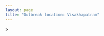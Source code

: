 ```yaml
---
layout: page
title: "Outbreak location: Visakhapatnam"
---
```

<div id="mapid">
<script src="https://buda-magenta.github.io/hazard_map/load_map.js"></script>
><script>
var marker_outbreak = L.marker([17.723128, 83.301284],{"autoPan": true}).addTo(map); marker_outbreak.bindTooltip("Visakhapatnam").openTooltip();

var circle_1 = L.circle([18.112082, 83.405220], {"pane": "markerPane", "color": "red", "fill": true, "fillOpacity": 0.2, "fillRule": "evenodd", "lineCap": "round", "lineJoin": "round", "opacity": 1.0, "radius": 218050, "stroke": true, "weight": 2}).addTo(map);
circle_1.bindTooltip("Vizianagaram<br>rank: 1<br>hazard index: 0.054513")

var circle_2 = L.circle([17.388786, 78.461065], {"pane": "markerPane", "color": "red", "fill": true, "fillOpacity": 0.2, "fillRule": "evenodd", "lineCap": "round", "lineJoin": "round", "opacity": 1.0, "radius": 174261, "stroke": true, "weight": 2}).addTo(map);
circle_2.bindTooltip("Hyderabad<br>rank: 2<br>hazard index: 0.043565")

var circle_3 = L.circle([16.508759, 80.618510], {"pane": "markerPane", "color": "red", "fill": true, "fillOpacity": 0.2, "fillRule": "evenodd", "lineCap": "round", "lineJoin": "round", "opacity": 1.0, "radius": 121553, "stroke": true, "weight": 2}).addTo(map);
circle_3.bindTooltip("Vijayawada<br>rank: 3<br>hazard index: 0.030388")

var circle_4 = L.circle([20.266777, 85.843559], {"pane": "markerPane", "color": "red", "fill": true, "fillOpacity": 0.2, "fillRule": "evenodd", "lineCap": "round", "lineJoin": "round", "opacity": 1.0, "radius": 88725, "stroke": true, "weight": 2}).addTo(map);
circle_4.bindTooltip("Bhubaneswar<br>rank: 4<br>hazard index: 0.022181")

var circle_5 = L.circle([17.005045, 81.780473], {"pane": "markerPane", "color": "red", "fill": true, "fillOpacity": 0.2, "fillRule": "evenodd", "lineCap": "round", "lineJoin": "round", "opacity": 1.0, "radius": 82444, "stroke": true, "weight": 2}).addTo(map);
circle_5.bindTooltip("Rajahmundry<br>rank: 5<br>hazard index: 0.020611")

var circle_6 = L.circle([21.237947, 81.633683], {"pane": "markerPane", "color": "red", "fill": true, "fillOpacity": 0.2, "fillRule": "evenodd", "lineCap": "round", "lineJoin": "round", "opacity": 1.0, "radius": 74655, "stroke": true, "weight": 2}).addTo(map);
circle_6.bindTooltip("Raipur<br>rank: 6<br>hazard index: 0.018664")

var circle_7 = L.circle([18.320022, 83.916077], {"pane": "markerPane", "color": "red", "fill": true, "fillOpacity": 0.2, "fillRule": "evenodd", "lineCap": "round", "lineJoin": "round", "opacity": 1.0, "radius": 65143, "stroke": true, "weight": 2}).addTo(map);
circle_7.bindTooltip("Srikakulam<br>rank: 7<br>hazard index: 0.016286")

var circle_8 = L.circle([19.087076, 82.023572], {"pane": "markerPane", "color": "red", "fill": true, "fillOpacity": 0.2, "fillRule": "evenodd", "lineCap": "round", "lineJoin": "round", "opacity": 1.0, "radius": 60604, "stroke": true, "weight": 2}).addTo(map);
circle_8.bindTooltip("Jagdalpur<br>rank: 8<br>hazard index: 0.015151")

var circle_9 = L.circle([22.541418, 88.357691], {"pane": "markerPane", "color": "red", "fill": true, "fillOpacity": 0.2, "fillRule": "evenodd", "lineCap": "round", "lineJoin": "round", "opacity": 1.0, "radius": 55640, "stroke": true, "weight": 2}).addTo(map);
circle_9.bindTooltip("Kolkata<br>rank: 9<br>hazard index: 0.013910")

var circle_10 = L.circle([16.943738, 82.235061], {"pane": "markerPane", "color": "red", "fill": true, "fillOpacity": 0.2, "fillRule": "evenodd", "lineCap": "round", "lineJoin": "round", "opacity": 1.0, "radius": 52722, "stroke": true, "weight": 2}).addTo(map);
circle_10.bindTooltip("Kakinada<br>rank: 10<br>hazard index: 0.013181")

var circle_11 = L.circle([28.651718, 77.221939], {"pane": "markerPane", "color": "red", "fill": true, "fillOpacity": 0.2, "fillRule": "evenodd", "lineCap": "round", "lineJoin": "round", "opacity": 1.0, "radius": 50356, "stroke": true, "weight": 2}).addTo(map);
circle_11.bindTooltip("Delhi<br>rank: 11<br>hazard index: 0.012589")

var circle_12 = L.circle([12.979120, 77.591300], {"pane": "markerPane", "color": "red", "fill": true, "fillOpacity": 0.2, "fillRule": "evenodd", "lineCap": "round", "lineJoin": "round", "opacity": 1.0, "radius": 48343, "stroke": true, "weight": 2}).addTo(map);
circle_12.bindTooltip("Bangalore<br>rank: 12<br>hazard index: 0.012086")

var circle_13 = L.circle([13.083694, 80.270186], {"pane": "markerPane", "color": "red", "fill": true, "fillOpacity": 0.2, "fillRule": "evenodd", "lineCap": "round", "lineJoin": "round", "opacity": 1.0, "radius": 37454, "stroke": true, "weight": 2}).addTo(map);
circle_13.bindTooltip("Chennai<br>rank: 13<br>hazard index: 0.009364")

var circle_14 = L.circle([19.075990, 72.877393], {"pane": "markerPane", "color": "red", "fill": true, "fillOpacity": 0.2, "fillRule": "evenodd", "lineCap": "round", "lineJoin": "round", "opacity": 1.0, "radius": 29466, "stroke": true, "weight": 2}).addTo(map);
circle_14.bindTooltip("Mumbai<br>rank: 14<br>hazard index: 0.007367")

var circle_15 = L.circle([16.291519, 80.454159], {"pane": "markerPane", "color": "red", "fill": true, "fillOpacity": 0.2, "fillRule": "evenodd", "lineCap": "round", "lineJoin": "round", "opacity": 1.0, "radius": 24193, "stroke": true, "weight": 2}).addTo(map);
circle_15.bindTooltip("Guntur<br>rank: 15<br>hazard index: 0.006048")

var circle_16 = L.circle([16.676135, 81.170868], {"pane": "markerPane", "color": "red", "fill": true, "fillOpacity": 0.2, "fillRule": "evenodd", "lineCap": "round", "lineJoin": "round", "opacity": 1.0, "radius": 22237, "stroke": true, "weight": 2}).addTo(map);
circle_16.bindTooltip("Eluru<br>rank: 16<br>hazard index: 0.005559")

var circle_17 = L.circle([21.200996, 81.335426], {"pane": "markerPane", "color": "red", "fill": true, "fillOpacity": 0.2, "fillRule": "evenodd", "lineCap": "round", "lineJoin": "round", "opacity": 1.0, "radius": 17781, "stroke": true, "weight": 2}).addTo(map);
circle_17.bindTooltip("Bhilai Nagar<br>rank: 17<br>hazard index: 0.004445")

var circle_18 = L.circle([25.531031, 78.652689], {"pane": "markerPane", "color": "red", "fill": true, "fillOpacity": 0.2, "fillRule": "evenodd", "lineCap": "round", "lineJoin": "round", "opacity": 1.0, "radius": 14497, "stroke": true, "weight": 2}).addTo(map);
circle_18.bindTooltip("Jhansi<br>rank: 18<br>hazard index: 0.003624")

var circle_19 = L.circle([20.468600, 85.879200], {"pane": "markerPane", "color": "red", "fill": true, "fillOpacity": 0.2, "fillRule": "evenodd", "lineCap": "round", "lineJoin": "round", "opacity": 1.0, "radius": 12027, "stroke": true, "weight": 2}).addTo(map);
circle_19.bindTooltip("Cuttack<br>rank: 19<br>hazard index: 0.003007")

var circle_20 = L.circle([14.449372, 79.987376], {"pane": "markerPane", "color": "red", "fill": true, "fillOpacity": 0.2, "fillRule": "evenodd", "lineCap": "round", "lineJoin": "round", "opacity": 1.0, "radius": 11877, "stroke": true, "weight": 2}).addTo(map);
circle_20.bindTooltip("Nellore<br>rank: 20<br>hazard index: 0.002969")

var circle_21 = L.circle([19.807608, 85.825254], {"pane": "markerPane", "color": "red", "fill": true, "fillOpacity": 0.2, "fillRule": "evenodd", "lineCap": "round", "lineJoin": "round", "opacity": 1.0, "radius": 10214, "stroke": true, "weight": 2}).addTo(map);
circle_21.bindTooltip("Puri<br>rank: 21<br>hazard index: 0.002554")

var circle_22 = L.circle([19.309813, 84.797156], {"pane": "markerPane", "color": "red", "fill": true, "fillOpacity": 0.2, "fillRule": "evenodd", "lineCap": "round", "lineJoin": "round", "opacity": 1.0, "radius": 10187, "stroke": true, "weight": 2}).addTo(map);
circle_22.bindTooltip("Brahmapur<br>rank: 22<br>hazard index: 0.002547")

var circle_23 = L.circle([16.876586, 81.545145], {"pane": "markerPane", "color": "red", "fill": true, "fillOpacity": 0.2, "fillRule": "evenodd", "lineCap": "round", "lineJoin": "round", "opacity": 1.0, "radius": 10054, "stroke": true, "weight": 2}).addTo(map);
circle_23.bindTooltip("Tadepalligudem<br>rank: 23<br>hazard index: 0.002514")

var circle_24 = L.circle([21.934900, 86.732400], {"pane": "markerPane", "color": "red", "fill": true, "fillOpacity": 0.2, "fillRule": "evenodd", "lineCap": "round", "lineJoin": "round", "opacity": 1.0, "radius": 9876, "stroke": true, "weight": 2}).addTo(map);
circle_24.bindTooltip("Baripada<br>rank: 24<br>hazard index: 0.002469")

var circle_25 = L.circle([21.400000, 83.883333], {"pane": "markerPane", "color": "red", "fill": true, "fillOpacity": 0.2, "fillRule": "evenodd", "lineCap": "round", "lineJoin": "round", "opacity": 1.0, "radius": 8844, "stroke": true, "weight": 2}).addTo(map);
circle_25.bindTooltip("Sambalpur<br>rank: 25<br>hazard index: 0.002211")

var circle_26 = L.circle([22.214285, 84.872437], {"pane": "markerPane", "color": "red", "fill": true, "fillOpacity": 0.2, "fillRule": "evenodd", "lineCap": "round", "lineJoin": "round", "opacity": 1.0, "radius": 8399, "stroke": true, "weight": 2}).addTo(map);
circle_26.bindTooltip("Raurkela<br>rank: 26<br>hazard index: 0.002100")

var circle_27 = L.circle([17.980609, 79.598212], {"pane": "markerPane", "color": "red", "fill": true, "fillOpacity": 0.2, "fillRule": "evenodd", "lineCap": "round", "lineJoin": "round", "opacity": 1.0, "radius": 7971, "stroke": true, "weight": 2}).addTo(map);
circle_27.bindTooltip("Warangal<br>rank: 27<br>hazard index: 0.001993")

var circle_28 = L.circle([21.199035, 81.397955], {"pane": "markerPane", "color": "red", "fill": true, "fillOpacity": 0.2, "fillRule": "evenodd", "lineCap": "round", "lineJoin": "round", "opacity": 1.0, "radius": 7950, "stroke": true, "weight": 2}).addTo(map);
circle_28.bindTooltip("Durg<br>rank: 28<br>hazard index: 0.001988")

var circle_29 = L.circle([23.795281, 86.430964], {"pane": "markerPane", "color": "red", "fill": true, "fillOpacity": 0.2, "fillRule": "evenodd", "lineCap": "round", "lineJoin": "round", "opacity": 1.0, "radius": 7215, "stroke": true, "weight": 2}).addTo(map);
circle_29.bindTooltip("Dhanbad<br>rank: 29<br>hazard index: 0.001804")

var circle_30 = L.circle([16.432998, 80.993715], {"pane": "markerPane", "color": "red", "fill": true, "fillOpacity": 0.2, "fillRule": "evenodd", "lineCap": "round", "lineJoin": "round", "opacity": 1.0, "radius": 6869, "stroke": true, "weight": 2}).addTo(map);
circle_30.bindTooltip("Gudivada<br>rank: 30<br>hazard index: 0.001717")

var circle_31 = L.circle([23.370035, 85.325013], {"pane": "markerPane", "color": "red", "fill": true, "fillOpacity": 0.2, "fillRule": "evenodd", "lineCap": "round", "lineJoin": "round", "opacity": 1.0, "radius": 6668, "stroke": true, "weight": 2}).addTo(map);
circle_31.bindTooltip("Ranchi<br>rank: 31<br>hazard index: 0.001667")

var circle_32 = L.circle([22.383333, 82.133333], {"pane": "markerPane", "color": "red", "fill": true, "fillOpacity": 0.2, "fillRule": "evenodd", "lineCap": "round", "lineJoin": "round", "opacity": 1.0, "radius": 6471, "stroke": true, "weight": 2}).addTo(map);
circle_32.bindTooltip("Bilaspur<br>rank: 32<br>hazard index: 0.001618")

var circle_33 = L.circle([13.631637, 79.423171], {"pane": "markerPane", "color": "red", "fill": true, "fillOpacity": 0.2, "fillRule": "evenodd", "lineCap": "round", "lineJoin": "round", "opacity": 1.0, "radius": 5926, "stroke": true, "weight": 2}).addTo(map);
circle_33.bindTooltip("Tirupati<br>rank: 33<br>hazard index: 0.001482")

var circle_34 = L.circle([22.519770, 82.629515], {"pane": "markerPane", "color": "red", "fill": true, "fillOpacity": 0.2, "fillRule": "evenodd", "lineCap": "round", "lineJoin": "round", "opacity": 1.0, "radius": 5698, "stroke": true, "weight": 2}).addTo(map);
circle_34.bindTooltip("Korba<br>rank: 34<br>hazard index: 0.001425")

var circle_35 = L.circle([16.181939, 81.135130], {"pane": "markerPane", "color": "red", "fill": true, "fillOpacity": 0.2, "fillRule": "evenodd", "lineCap": "round", "lineJoin": "round", "opacity": 1.0, "radius": 5102, "stroke": true, "weight": 2}).addTo(map);
circle_35.bindTooltip("Machilipatnam<br>rank: 35<br>hazard index: 0.001276")

var circle_36 = L.circle([21.149813, 79.082056], {"pane": "markerPane", "color": "red", "fill": true, "fillOpacity": 0.2, "fillRule": "evenodd", "lineCap": "round", "lineJoin": "round", "opacity": 1.0, "radius": 5058, "stroke": true, "weight": 2}).addTo(map);
circle_36.bindTooltip("Nagpur<br>rank: 36<br>hazard index: 0.001265")

var circle_37 = L.circle([15.507554, 80.060800], {"pane": "markerPane", "color": "red", "fill": true, "fillOpacity": 0.2, "fillRule": "evenodd", "lineCap": "round", "lineJoin": "round", "opacity": 1.0, "radius": 4996, "stroke": true, "weight": 2}).addTo(map);
circle_37.bindTooltip("Ongole<br>rank: 37<br>hazard index: 0.001249")

var circle_38 = L.circle([11.001812, 76.962842], {"pane": "markerPane", "color": "red", "fill": true, "fillOpacity": 0.2, "fillRule": "evenodd", "lineCap": "round", "lineJoin": "round", "opacity": 1.0, "radius": 4943, "stroke": true, "weight": 2}).addTo(map);
circle_38.bindTooltip("Coimbatore<br>rank: 38<br>hazard index: 0.001236")

var circle_39 = L.circle([16.542769, 81.527344], {"pane": "markerPane", "color": "red", "fill": true, "fillOpacity": 0.2, "fillRule": "evenodd", "lineCap": "round", "lineJoin": "round", "opacity": 1.0, "radius": 4761, "stroke": true, "weight": 2}).addTo(map);
circle_39.bindTooltip("Bhimavaram<br>rank: 39<br>hazard index: 0.001190")

var circle_40 = L.circle([18.521428, 73.854454], {"pane": "markerPane", "color": "red", "fill": true, "fillOpacity": 0.2, "fillRule": "evenodd", "lineCap": "round", "lineJoin": "round", "opacity": 1.0, "radius": 4264, "stroke": true, "weight": 2}).addTo(map);
circle_40.bindTooltip("Pune<br>rank: 40<br>hazard index: 0.001066")

var circle_41 = L.circle([27.175255, 78.009816], {"pane": "markerPane", "color": "red", "fill": true, "fillOpacity": 0.2, "fillRule": "evenodd", "lineCap": "round", "lineJoin": "round", "opacity": 1.0, "radius": 3827, "stroke": true, "weight": 2}).addTo(map);
circle_41.bindTooltip("Agra<br>rank: 41<br>hazard index: 0.000957")

var circle_42 = L.circle([25.133173, 86.525040], {"pane": "markerPane", "color": "red", "fill": true, "fillOpacity": 0.2, "fillRule": "evenodd", "lineCap": "round", "lineJoin": "round", "opacity": 1.0, "radius": 3650, "stroke": true, "weight": 2}).addTo(map);
circle_42.bindTooltip("Kharagpur<br>rank: 42<br>hazard index: 0.000913")

var circle_43 = L.circle([23.258486, 77.401989], {"pane": "markerPane", "color": "red", "fill": true, "fillOpacity": 0.2, "fillRule": "evenodd", "lineCap": "round", "lineJoin": "round", "opacity": 1.0, "radius": 3524, "stroke": true, "weight": 2}).addTo(map);
circle_43.bindTooltip("Bhopal<br>rank: 43<br>hazard index: 0.000881")

var circle_44 = L.circle([16.237773, 80.646422], {"pane": "markerPane", "color": "red", "fill": true, "fillOpacity": 0.2, "fillRule": "evenodd", "lineCap": "round", "lineJoin": "round", "opacity": 1.0, "radius": 3380, "stroke": true, "weight": 2}).addTo(map);
circle_44.bindTooltip("Tenali<br>rank: 44<br>hazard index: 0.000845")

var circle_45 = L.circle([11.664300, 78.146000], {"pane": "markerPane", "color": "red", "fill": true, "fillOpacity": 0.2, "fillRule": "evenodd", "lineCap": "round", "lineJoin": "round", "opacity": 1.0, "radius": 3360, "stroke": true, "weight": 2}).addTo(map);
circle_45.bindTooltip("Salem<br>rank: 45<br>hazard index: 0.000840")

var circle_46 = L.circle([14.475294, 78.821686], {"pane": "markerPane", "color": "red", "fill": true, "fillOpacity": 0.2, "fillRule": "evenodd", "lineCap": "round", "lineJoin": "round", "opacity": 1.0, "radius": 3125, "stroke": true, "weight": 2}).addTo(map);
circle_46.bindTooltip("Kadapa<br>rank: 46<br>hazard index: 0.000781")

var circle_47 = L.circle([22.801519, 86.202958], {"pane": "markerPane", "color": "red", "fill": true, "fillOpacity": 0.2, "fillRule": "evenodd", "lineCap": "round", "lineJoin": "round", "opacity": 1.0, "radius": 2940, "stroke": true, "weight": 2}).addTo(map);
circle_47.bindTooltip("Jamshedpur<br>rank: 47<br>hazard index: 0.000735")

var circle_48 = L.circle([26.055318, 82.993139], {"pane": "markerPane", "color": "red", "fill": true, "fillOpacity": 0.2, "fillRule": "evenodd", "lineCap": "round", "lineJoin": "round", "opacity": 1.0, "radius": 2918, "stroke": true, "weight": 2}).addTo(map);
circle_48.bindTooltip("Nizamabad<br>rank: 48<br>hazard index: 0.000730")

var circle_49 = L.circle([23.699128, 85.991069], {"pane": "markerPane", "color": "red", "fill": true, "fillOpacity": 0.2, "fillRule": "evenodd", "lineCap": "round", "lineJoin": "round", "opacity": 1.0, "radius": 2571, "stroke": true, "weight": 2}).addTo(map);
circle_49.bindTooltip("Bokaro<br>rank: 49<br>hazard index: 0.000643")

var circle_50 = L.circle([26.203725, 78.157363], {"pane": "markerPane", "color": "red", "fill": true, "fillOpacity": 0.2, "fillRule": "evenodd", "lineCap": "round", "lineJoin": "round", "opacity": 1.0, "radius": 2560, "stroke": true, "weight": 2}).addTo(map);
circle_50.bindTooltip("Gwalior<br>rank: 50<br>hazard index: 0.000640")

var circle_51 = L.circle([18.793568, 80.815939], {"pane": "markerPane", "color": "red", "fill": true, "fillOpacity": 0.2, "fillRule": "evenodd", "lineCap": "round", "lineJoin": "round", "opacity": 1.0, "radius": 2463, "stroke": true, "weight": 2}).addTo(map);
circle_51.bindTooltip("Bijapur<br>rank: 51<br>hazard index: 0.000616")

var circle_52 = L.circle([16.743454, 77.992319], {"pane": "markerPane", "color": "red", "fill": true, "fillOpacity": 0.2, "fillRule": "evenodd", "lineCap": "round", "lineJoin": "round", "opacity": 1.0, "radius": 2445, "stroke": true, "weight": 2}).addTo(map);
circle_52.bindTooltip("Mahbubnagar<br>rank: 52<br>hazard index: 0.000611")

var circle_53 = L.circle([23.021624, 72.579707], {"pane": "markerPane", "color": "red", "fill": true, "fillOpacity": 0.2, "fillRule": "evenodd", "lineCap": "round", "lineJoin": "round", "opacity": 1.0, "radius": 2367, "stroke": true, "weight": 2}).addTo(map);
circle_53.bindTooltip("Ahmedabad<br>rank: 53<br>hazard index: 0.000592")

var circle_54 = L.circle([15.830925, 78.042537], {"pane": "markerPane", "color": "red", "fill": true, "fillOpacity": 0.2, "fillRule": "evenodd", "lineCap": "round", "lineJoin": "round", "opacity": 1.0, "radius": 2321, "stroke": true, "weight": 2}).addTo(map);
circle_54.bindTooltip("Kurnool<br>rank: 54<br>hazard index: 0.000580")

var circle_55 = L.circle([17.500000, 80.333333], {"pane": "markerPane", "color": "red", "fill": true, "fillOpacity": 0.2, "fillRule": "evenodd", "lineCap": "round", "lineJoin": "round", "opacity": 1.0, "radius": 2307, "stroke": true, "weight": 2}).addTo(map);
circle_55.bindTooltip("Khammam<br>rank: 55<br>hazard index: 0.000577")

var circle_56 = L.circle([12.305183, 76.655361], {"pane": "markerPane", "color": "red", "fill": true, "fillOpacity": 0.2, "fillRule": "evenodd", "lineCap": "round", "lineJoin": "round", "opacity": 1.0, "radius": 2272, "stroke": true, "weight": 2}).addTo(map);
circle_56.bindTooltip("Mysore<br>rank: 56<br>hazard index: 0.000568")

var circle_57 = L.circle([26.180598, 91.753943], {"pane": "markerPane", "color": "red", "fill": true, "fillOpacity": 0.2, "fillRule": "evenodd", "lineCap": "round", "lineJoin": "round", "opacity": 1.0, "radius": 2191, "stroke": true, "weight": 2}).addTo(map);
circle_57.bindTooltip("Guwahati<br>rank: 57<br>hazard index: 0.000548")

var circle_58 = L.circle([18.761516, 79.478785], {"pane": "markerPane", "color": "red", "fill": true, "fillOpacity": 0.2, "fillRule": "evenodd", "lineCap": "round", "lineJoin": "round", "opacity": 1.0, "radius": 2115, "stroke": true, "weight": 2}).addTo(map);
circle_58.bindTooltip("Ramagundam<br>rank: 58<br>hazard index: 0.000529")

var circle_59 = L.circle([21.500000, 86.750000], {"pane": "markerPane", "color": "red", "fill": true, "fillOpacity": 0.2, "fillRule": "evenodd", "lineCap": "round", "lineJoin": "round", "opacity": 1.0, "radius": 1994, "stroke": true, "weight": 2}).addTo(map);
circle_59.bindTooltip("Baleshwar<br>rank: 59<br>hazard index: 0.000499")

var circle_60 = L.circle([23.687130, 86.974659], {"pane": "markerPane", "color": "red", "fill": true, "fillOpacity": 0.2, "fillRule": "evenodd", "lineCap": "round", "lineJoin": "round", "opacity": 1.0, "radius": 1856, "stroke": true, "weight": 2}).addTo(map);
circle_60.bindTooltip("Asansol<br>rank: 60<br>hazard index: 0.000464")

var circle_61 = L.circle([16.094950, 80.165878], {"pane": "markerPane", "color": "red", "fill": true, "fillOpacity": 0.2, "fillRule": "evenodd", "lineCap": "round", "lineJoin": "round", "opacity": 1.0, "radius": 1745, "stroke": true, "weight": 2}).addTo(map);
circle_61.bindTooltip("Chilakaluripet<br>rank: 61<br>hazard index: 0.000436")

var circle_62 = L.circle([17.910400, 77.519900], {"pane": "markerPane", "color": "red", "fill": true, "fillOpacity": 0.2, "fillRule": "evenodd", "lineCap": "round", "lineJoin": "round", "opacity": 1.0, "radius": 1736, "stroke": true, "weight": 2}).addTo(map);
circle_62.bindTooltip("Bidar<br>rank: 62<br>hazard index: 0.000434")

var circle_63 = L.circle([26.915458, 75.818982], {"pane": "markerPane", "color": "red", "fill": true, "fillOpacity": 0.2, "fillRule": "evenodd", "lineCap": "round", "lineJoin": "round", "opacity": 1.0, "radius": 1699, "stroke": true, "weight": 2}).addTo(map);
circle_63.bindTooltip("Jaipur<br>rank: 63<br>hazard index: 0.000425")

var circle_64 = L.circle([11.101781, 77.345192], {"pane": "markerPane", "color": "red", "fill": true, "fillOpacity": 0.2, "fillRule": "evenodd", "lineCap": "round", "lineJoin": "round", "opacity": 1.0, "radius": 1680, "stroke": true, "weight": 2}).addTo(map);
circle_64.bindTooltip("Tiruppur<br>rank: 64<br>hazard index: 0.000420")

var circle_65 = L.circle([19.194329, 72.970178], {"pane": "markerPane", "color": "red", "fill": true, "fillOpacity": 0.2, "fillRule": "evenodd", "lineCap": "round", "lineJoin": "round", "opacity": 1.0, "radius": 1647, "stroke": true, "weight": 2}).addTo(map);
circle_65.bindTooltip("Thane<br>rank: 65<br>hazard index: 0.000412")

var circle_66 = L.circle([22.591260, 88.390964], {"pane": "markerPane", "color": "red", "fill": true, "fillOpacity": 0.2, "fillRule": "evenodd", "lineCap": "round", "lineJoin": "round", "opacity": 1.0, "radius": 1628, "stroke": true, "weight": 2}).addTo(map);
circle_66.bindTooltip("Bidhan Nagar<br>rank: 66<br>hazard index: 0.000407")

var circle_67 = L.circle([17.166667, 77.083333], {"pane": "markerPane", "color": "red", "fill": true, "fillOpacity": 0.2, "fillRule": "evenodd", "lineCap": "round", "lineJoin": "round", "opacity": 1.0, "radius": 1627, "stroke": true, "weight": 2}).addTo(map);
circle_67.bindTooltip("Gulbarga<br>rank: 67<br>hazard index: 0.000407")

var circle_68 = L.circle([11.664535, 92.739045], {"pane": "markerPane", "color": "red", "fill": true, "fillOpacity": 0.2, "fillRule": "evenodd", "lineCap": "round", "lineJoin": "round", "opacity": 1.0, "radius": 1522, "stroke": true, "weight": 2}).addTo(map);
circle_68.bindTooltip("Port Blair<br>rank: 68<br>hazard index: 0.000381")

var circle_69 = L.circle([19.169335, 77.311013], {"pane": "markerPane", "color": "red", "fill": true, "fillOpacity": 0.2, "fillRule": "evenodd", "lineCap": "round", "lineJoin": "round", "opacity": 1.0, "radius": 1479, "stroke": true, "weight": 2}).addTo(map);
circle_69.bindTooltip("Nanded Waghala<br>rank: 69<br>hazard index: 0.000370")

var circle_70 = L.circle([21.063329, 86.505373], {"pane": "markerPane", "color": "red", "fill": true, "fillOpacity": 0.2, "fillRule": "evenodd", "lineCap": "round", "lineJoin": "round", "opacity": 1.0, "radius": 1364, "stroke": true, "weight": 2}).addTo(map);
circle_70.bindTooltip("Bhadrak<br>rank: 70<br>hazard index: 0.000341")

var circle_71 = L.circle([26.716413, 88.430992], {"pane": "markerPane", "color": "red", "fill": true, "fillOpacity": 0.2, "fillRule": "evenodd", "lineCap": "round", "lineJoin": "round", "opacity": 1.0, "radius": 1293, "stroke": true, "weight": 2}).addTo(map);
circle_71.bindTooltip("Siliguri<br>rank: 71<br>hazard index: 0.000323")

var circle_72 = L.circle([17.849907, 75.276320], {"pane": "markerPane", "color": "red", "fill": true, "fillOpacity": 0.2, "fillRule": "evenodd", "lineCap": "round", "lineJoin": "round", "opacity": 1.0, "radius": 1288, "stroke": true, "weight": 2}).addTo(map);
circle_72.bindTooltip("Solapur<br>rank: 72<br>hazard index: 0.000322")

var circle_73 = L.circle([21.170200, 72.831100], {"pane": "markerPane", "color": "red", "fill": true, "fillOpacity": 0.2, "fillRule": "evenodd", "lineCap": "round", "lineJoin": "round", "opacity": 1.0, "radius": 1254, "stroke": true, "weight": 2}).addTo(map);
circle_73.bindTooltip("Surat<br>rank: 73<br>hazard index: 0.000314")

var circle_74 = L.circle([13.340077, 77.100621], {"pane": "markerPane", "color": "red", "fill": true, "fillOpacity": 0.2, "fillRule": "evenodd", "lineCap": "round", "lineJoin": "round", "opacity": 1.0, "radius": 1235, "stroke": true, "weight": 2}).addTo(map);
circle_74.bindTooltip("Tumkur<br>rank: 74<br>hazard index: 0.000309")

var circle_75 = L.circle([10.525626, 76.213254], {"pane": "markerPane", "color": "red", "fill": true, "fillOpacity": 0.2, "fillRule": "evenodd", "lineCap": "round", "lineJoin": "round", "opacity": 1.0, "radius": 1188, "stroke": true, "weight": 2}).addTo(map);
circle_75.bindTooltip("Thrissur<br>rank: 75<br>hazard index: 0.000297")

var circle_76 = L.circle([23.250000, 87.750000], {"pane": "markerPane", "color": "red", "fill": true, "fillOpacity": 0.2, "fillRule": "evenodd", "lineCap": "round", "lineJoin": "round", "opacity": 1.0, "radius": 1122, "stroke": true, "weight": 2}).addTo(map);
circle_76.bindTooltip("Barddhaman<br>rank: 76<br>hazard index: 0.000281")

var circle_77 = L.circle([8.576971, 77.050125], {"pane": "markerPane", "color": "red", "fill": true, "fillOpacity": 0.2, "fillRule": "evenodd", "lineCap": "round", "lineJoin": "round", "opacity": 1.0, "radius": 1119, "stroke": true, "weight": 2}).addTo(map);
circle_77.bindTooltip("Thiruvananthapuram<br>rank: 77<br>hazard index: 0.000280")

var circle_78 = L.circle([18.434644, 79.132265], {"pane": "markerPane", "color": "red", "fill": true, "fillOpacity": 0.2, "fillRule": "evenodd", "lineCap": "round", "lineJoin": "round", "opacity": 1.0, "radius": 1103, "stroke": true, "weight": 2}).addTo(map);
circle_78.bindTooltip("Karimnagar<br>rank: 78<br>hazard index: 0.000276")

var circle_79 = L.circle([14.422347, 77.720069], {"pane": "markerPane", "color": "red", "fill": true, "fillOpacity": 0.2, "fillRule": "evenodd", "lineCap": "round", "lineJoin": "round", "opacity": 1.0, "radius": 1095, "stroke": true, "weight": 2}).addTo(map);
circle_79.bindTooltip("Dharmavaram<br>rank: 79<br>hazard index: 0.000274")

var circle_80 = L.circle([25.609324, 85.123525], {"pane": "markerPane", "color": "red", "fill": true, "fillOpacity": 0.2, "fillRule": "evenodd", "lineCap": "round", "lineJoin": "round", "opacity": 1.0, "radius": 1080, "stroke": true, "weight": 2}).addTo(map);
circle_80.bindTooltip("Patna<br>rank: 80<br>hazard index: 0.000270")

var circle_81 = L.circle([16.083333, 77.166667], {"pane": "markerPane", "color": "red", "fill": true, "fillOpacity": 0.2, "fillRule": "evenodd", "lineCap": "round", "lineJoin": "round", "opacity": 1.0, "radius": 1065, "stroke": true, "weight": 2}).addTo(map);
circle_81.bindTooltip("Raichur<br>rank: 81<br>hazard index: 0.000266")

var circle_82 = L.circle([26.460914, 80.321759], {"pane": "markerPane", "color": "red", "fill": true, "fillOpacity": 0.2, "fillRule": "evenodd", "lineCap": "round", "lineJoin": "round", "opacity": 1.0, "radius": 959, "stroke": true, "weight": 2}).addTo(map);
circle_82.bindTooltip("Kanpur<br>rank: 82<br>hazard index: 0.000240")

var circle_83 = L.circle([15.351838, 75.137985], {"pane": "markerPane", "color": "red", "fill": true, "fillOpacity": 0.2, "fillRule": "evenodd", "lineCap": "round", "lineJoin": "round", "opacity": 1.0, "radius": 957, "stroke": true, "weight": 2}).addTo(map);
circle_83.bindTooltip("Hubli<br>rank: 83<br>hazard index: 0.000239")

var circle_84 = L.circle([16.857964, 79.217494], {"pane": "markerPane", "color": "red", "fill": true, "fillOpacity": 0.2, "fillRule": "evenodd", "lineCap": "round", "lineJoin": "round", "opacity": 1.0, "radius": 945, "stroke": true, "weight": 2}).addTo(map);
circle_84.bindTooltip("Nalgonda<br>rank: 84<br>hazard index: 0.000236")

var circle_85 = L.circle([10.804973, 78.687030], {"pane": "markerPane", "color": "red", "fill": true, "fillOpacity": 0.2, "fillRule": "evenodd", "lineCap": "round", "lineJoin": "round", "opacity": 1.0, "radius": 930, "stroke": true, "weight": 2}).addTo(map);
circle_85.bindTooltip("Tiruchirappalli<br>rank: 85<br>hazard index: 0.000233")

var circle_86 = L.circle([21.735348, 81.944459], {"pane": "markerPane", "color": "red", "fill": true, "fillOpacity": 0.2, "fillRule": "evenodd", "lineCap": "round", "lineJoin": "round", "opacity": 1.0, "radius": 896, "stroke": true, "weight": 2}).addTo(map);
circle_86.bindTooltip("Bhatpara<br>rank: 86<br>hazard index: 0.000224")

var circle_87 = L.circle([22.472223, 88.093845], {"pane": "markerPane", "color": "red", "fill": true, "fillOpacity": 0.2, "fillRule": "evenodd", "lineCap": "round", "lineJoin": "round", "opacity": 1.0, "radius": 814, "stroke": true, "weight": 2}).addTo(map);
circle_87.bindTooltip("Uluberia<br>rank: 87<br>hazard index: 0.000204")

var circle_88 = L.circle([19.290314, 76.602903], {"pane": "markerPane", "color": "red", "fill": true, "fillOpacity": 0.2, "fillRule": "evenodd", "lineCap": "round", "lineJoin": "round", "opacity": 1.0, "radius": 811, "stroke": true, "weight": 2}).addTo(map);
circle_88.bindTooltip("Parbhani<br>rank: 88<br>hazard index: 0.000203")

var circle_89 = L.circle([8.887951, 76.595501], {"pane": "markerPane", "color": "red", "fill": true, "fillOpacity": 0.2, "fillRule": "evenodd", "lineCap": "round", "lineJoin": "round", "opacity": 1.0, "radius": 781, "stroke": true, "weight": 2}).addTo(map);
circle_89.bindTooltip("Kollam<br>rank: 89<br>hazard index: 0.000195")

var circle_90 = L.circle([30.909016, 75.851601], {"pane": "markerPane", "color": "red", "fill": true, "fillOpacity": 0.2, "fillRule": "evenodd", "lineCap": "round", "lineJoin": "round", "opacity": 1.0, "radius": 755, "stroke": true, "weight": 2}).addTo(map);
circle_90.bindTooltip("Ludhiana<br>rank: 90<br>hazard index: 0.000189")

var circle_91 = L.circle([16.870988, 79.561398], {"pane": "markerPane", "color": "red", "fill": true, "fillOpacity": 0.2, "fillRule": "evenodd", "lineCap": "round", "lineJoin": "round", "opacity": 1.0, "radius": 725, "stroke": true, "weight": 2}).addTo(map);
circle_91.bindTooltip("Miryalaguda<br>rank: 91<br>hazard index: 0.000181")

var circle_92 = L.circle([28.428262, 77.002700], {"pane": "markerPane", "color": "red", "fill": true, "fillOpacity": 0.2, "fillRule": "evenodd", "lineCap": "round", "lineJoin": "round", "opacity": 1.0, "radius": 711, "stroke": true, "weight": 2}).addTo(map);
circle_92.bindTooltip("Gurgaon<br>rank: 92<br>hazard index: 0.000178")

var circle_93 = L.circle([28.402979, 77.310384], {"pane": "markerPane", "color": "red", "fill": true, "fillOpacity": 0.2, "fillRule": "evenodd", "lineCap": "round", "lineJoin": "round", "opacity": 1.0, "radius": 706, "stroke": true, "weight": 2}).addTo(map);
circle_93.bindTooltip("Faridabad<br>rank: 93<br>hazard index: 0.000177")

var circle_94 = L.circle([9.926115, 78.114098], {"pane": "markerPane", "color": "red", "fill": true, "fillOpacity": 0.2, "fillRule": "evenodd", "lineCap": "round", "lineJoin": "round", "opacity": 1.0, "radius": 668, "stroke": true, "weight": 2}).addTo(map);
circle_94.bindTooltip("Madurai<br>rank: 94<br>hazard index: 0.000167")

var circle_95 = L.circle([26.838100, 80.934600], {"pane": "markerPane", "color": "red", "fill": true, "fillOpacity": 0.2, "fillRule": "evenodd", "lineCap": "round", "lineJoin": "round", "opacity": 1.0, "radius": 659, "stroke": true, "weight": 2}).addTo(map);
circle_95.bindTooltip("Lucknow<br>rank: 95<br>hazard index: 0.000165")

var circle_96 = L.circle([22.890183, 88.426939], {"pane": "markerPane", "color": "red", "fill": true, "fillOpacity": 0.2, "fillRule": "evenodd", "lineCap": "round", "lineJoin": "round", "opacity": 1.0, "radius": 635, "stroke": true, "weight": 2}).addTo(map);
circle_96.bindTooltip("Naihati<br>rank: 96<br>hazard index: 0.000159")

var circle_97 = L.circle([11.369204, 77.676627], {"pane": "markerPane", "color": "red", "fill": true, "fillOpacity": 0.2, "fillRule": "evenodd", "lineCap": "round", "lineJoin": "round", "opacity": 1.0, "radius": 634, "stroke": true, "weight": 2}).addTo(map);
circle_97.bindTooltip("Erode<br>rank: 97<br>hazard index: 0.000159")

var circle_98 = L.circle([12.955100, 78.269900], {"pane": "markerPane", "color": "red", "fill": true, "fillOpacity": 0.2, "fillRule": "evenodd", "lineCap": "round", "lineJoin": "round", "opacity": 1.0, "radius": 614, "stroke": true, "weight": 2}).addTo(map);
circle_98.bindTooltip("Robertson Pet<br>rank: 98<br>hazard index: 0.000154")

var circle_99 = L.circle([27.633333, 77.583333], {"pane": "markerPane", "color": "red", "fill": true, "fillOpacity": 0.2, "fillRule": "evenodd", "lineCap": "round", "lineJoin": "round", "opacity": 1.0, "radius": 596, "stroke": true, "weight": 2}).addTo(map);
circle_99.bindTooltip("Mathura<br>rank: 99<br>hazard index: 0.000149")

var circle_100 = L.circle([23.535048, 87.338043], {"pane": "markerPane", "color": "red", "fill": true, "fillOpacity": 0.2, "fillRule": "evenodd", "lineCap": "round", "lineJoin": "round", "opacity": 1.0, "radius": 571, "stroke": true, "weight": 2}).addTo(map);
circle_100.bindTooltip("Durgapur<br>rank: 100<br>hazard index: 0.000143")
</script>
</div>